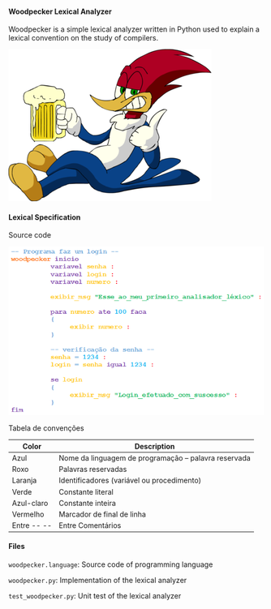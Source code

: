 #### Woodpecker Lexical Analyzer

Woodpecker is a simple lexical analyzer written in Python used to explain a lexical convention on the study of compilers.

![woodpecker image](woodpecker.png)

#### Lexical Specification

Source code

![source code](woodpecker.language.png)

Tabela de convenções

| Color       | Description                                          |
|-------------|------------------------------------------------------|
| Azul        | Nome da linguagem de programação – palavra reservada |
| Roxo        | Palavras reservadas                                  |
| Laranja     | Identificadores (variável ou procedimento)           |
| Verde       | Constante literal                                    |
| Azul-claro  | Constante inteira                                    |
| Vermelho    | Marcador de final de linha                           |
| Entre -- -- | Entre Comentários                                    |

#### Files

`woodpecker.language`: Source code of programming language

`woodpecker.py`: Implementation of the lexical analyzer

`test_woodpecker.py`: Unit test of the lexical analyzer

